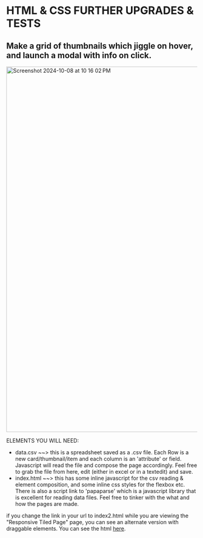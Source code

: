# HTML & CSS FURTHER UPGRADES & TESTS
## Make a grid of thumbnails which jiggle on hover, and launch a modal with info on click.
<img width="964" alt="Screenshot 2024-10-08 at 10 16 02 PM" src="https://github.com/user-attachments/assets/545a8407-769d-4140-91ed-64a488bb2330">

ELEMENTS YOU WILL NEED: 
* data.csv ~~> this is a spreadsheet saved as a .csv file. Each Row is a new card/thumbnail/item and each column is an 'attribute' or field. Javascript will read the file and compose the page accordingly.
Feel free to grab the file from here, edit (either in excel or in a textedit) and save.
* index.html ~~> this has some inline javascript for the csv reading & element composition, and some inline css styles for the flexbox etc. There is also a script link to 'papaparse' which is a javascript library that is excellent for reading data files.
Feel free to tinker with the what and how the pages are made.

if you change the link in your url to index2.html while you are viewing the "Responsive Tiled Page" page, you can see an alternate version with draggable elements. You can see the html <a href="index2.html">here</a>.

  
